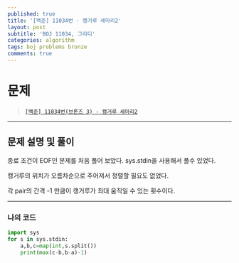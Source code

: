 ```yaml
---
published: true
title: '[백준] 11034번 - 캥거루 세마리2'
layout: post
subtitle: 'BOJ 11034, 그리디'
categories: algorithm
tags: boj problems bronze
comments: true
---
```


# 문제
> [`[백준] 11034번(브론즈 3) - 캥거루 세마리2`](https://www.acmicpc.net/problem/11034)

---
## 문제 설명 및 풀이

종료 조건이 EOF인 문제를 처음 풀어 보았다. sys.stdin을 사용해서 풀수 있었다.

캥거루의 위치가 오름차순으로 주어져서 정렬할 필요도 없었다.

각 pair의 간격 -1 만큼이 캥거루가 최대 움직일 수 있는 횟수이다.

---
### 나의 코드
```python
import sys
for s in sys.stdin:
    a,b,c=map(int,s.split())
    print(max(c-b,b-a)-1)
```
